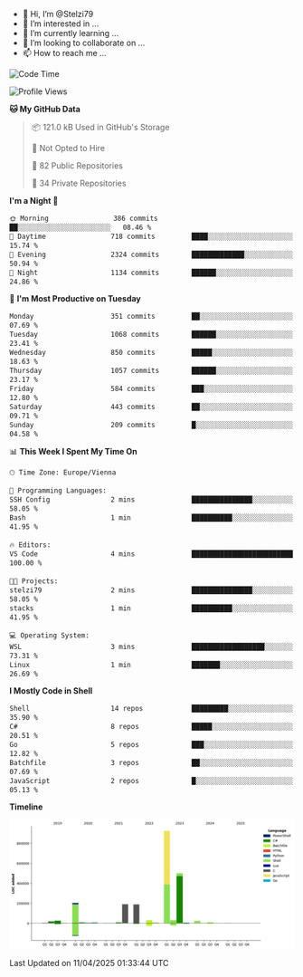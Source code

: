 - 👋 Hi, I’m @Stelzi79
- 👀 I’m interested in ...
- 🌱 I’m currently learning ...
- 💞️ I’m looking to collaborate on ...
- 📫 How to reach me ...

<!--START_SECTION:waka-->
![Code Time](http://img.shields.io/badge/Code%20Time-1%2C135%20hrs%2016%20mins-blue)

![Profile Views](http://img.shields.io/badge/Profile%20Views-0-blue)

**🐱 My GitHub Data** 

> 📦 121.0 kB Used in GitHub's Storage 
 > 
> 🚫 Not Opted to Hire
 > 
> 📜 82 Public Repositories 
 > 
> 🔑 34 Private Repositories 
 > 
**I'm a Night 🦉** 

```text
🌞 Morning                386 commits         ██░░░░░░░░░░░░░░░░░░░░░░░   08.46 % 
🌆 Daytime                718 commits         ████░░░░░░░░░░░░░░░░░░░░░   15.74 % 
🌃 Evening                2324 commits        █████████████░░░░░░░░░░░░   50.94 % 
🌙 Night                  1134 commits        ██████░░░░░░░░░░░░░░░░░░░   24.86 % 
```
📅 **I'm Most Productive on Tuesday** 

```text
Monday                   351 commits         ██░░░░░░░░░░░░░░░░░░░░░░░   07.69 % 
Tuesday                  1068 commits        ██████░░░░░░░░░░░░░░░░░░░   23.41 % 
Wednesday                850 commits         █████░░░░░░░░░░░░░░░░░░░░   18.63 % 
Thursday                 1057 commits        ██████░░░░░░░░░░░░░░░░░░░   23.17 % 
Friday                   584 commits         ███░░░░░░░░░░░░░░░░░░░░░░   12.80 % 
Saturday                 443 commits         ██░░░░░░░░░░░░░░░░░░░░░░░   09.71 % 
Sunday                   209 commits         █░░░░░░░░░░░░░░░░░░░░░░░░   04.58 % 
```


📊 **This Week I Spent My Time On** 

```text
🕑︎ Time Zone: Europe/Vienna

💬 Programming Languages: 
SSH Config               2 mins              ███████████████░░░░░░░░░░   58.05 % 
Bash                     1 min               ██████████░░░░░░░░░░░░░░░   41.95 % 

🔥 Editors: 
VS Code                  4 mins              █████████████████████████   100.00 % 

🐱‍💻 Projects: 
stelzi79                 2 mins              ███████████████░░░░░░░░░░   58.05 % 
stacks                   1 min               ██████████░░░░░░░░░░░░░░░   41.95 % 

💻 Operating System: 
WSL                      3 mins              ██████████████████░░░░░░░   73.31 % 
Linux                    1 min               ███████░░░░░░░░░░░░░░░░░░   26.69 % 
```

**I Mostly Code in Shell** 

```text
Shell                    14 repos            █████████░░░░░░░░░░░░░░░░   35.90 % 
C#                       8 repos             █████░░░░░░░░░░░░░░░░░░░░   20.51 % 
Go                       5 repos             ███░░░░░░░░░░░░░░░░░░░░░░   12.82 % 
Batchfile                3 repos             ██░░░░░░░░░░░░░░░░░░░░░░░   07.69 % 
JavaScript               2 repos             █░░░░░░░░░░░░░░░░░░░░░░░░   05.13 % 
```



**Timeline**

![Lines of Code chart](https://raw.githubusercontent.com/Stelzi79/Stelzi79/main/assets/bar_graph.png)


 Last Updated on 11/04/2025 01:33:44 UTC
<!--END_SECTION:waka-->

<!---
Stelzi79/Stelzi79 is a ✨ special ✨ repository because its `README.md` (this file) appears on your GitHub profile.
You can click the Preview link to take a look at your changes.
--->
